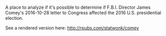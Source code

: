 A place to analyze if it's possible to determine if F.B.I. Director James Comey's 2016-10-28 letter to Congress affected the 2016 U.S. presidential election.

See a rendered version here: http://rpubs.com/statwonk/comey